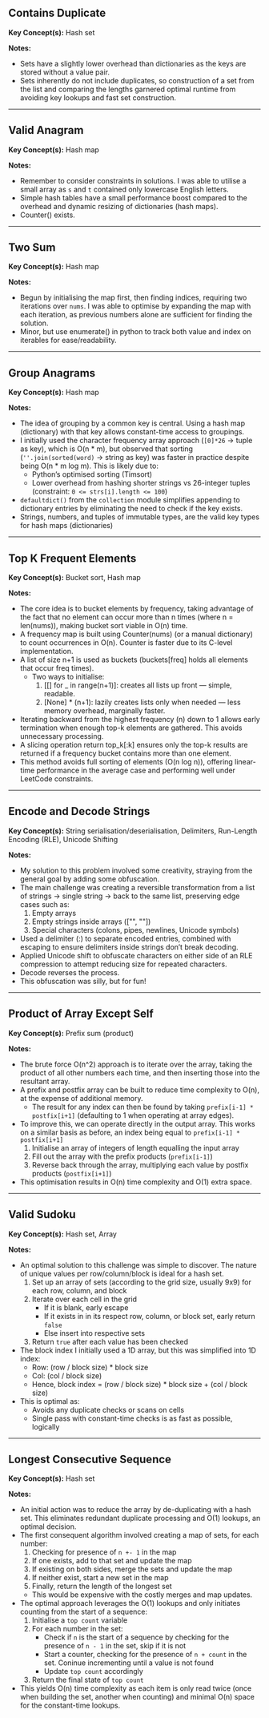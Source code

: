 ## Contains Duplicate

**Key Concept(s):** Hash set

**Notes:**
- Sets have a slightly lower overhead than dictionaries as the keys are stored without a value pair.
- Sets inherently do not include duplicates, so construction of a set from the list and comparing the lengths garnered optimal runtime from avoiding key lookups and fast set construction.

---

## Valid Anagram

**Key Concept(s):** Hash map

**Notes:**
- Remember to consider constraints in solutions. I was able to utilise a small array as `s` and `t` contained only lowercase English letters.
- Simple hash tables have a small performance boost compared to the overhead and dynamic resizing of dictionaries (hash maps).
- Counter() exists.

---

## Two Sum

**Key Concept(s):** Hash map

**Notes:**
- Begun by initialising the map first, then finding indices, requiring two iterations over `nums`. I was able to optimise by expanding the map with each iteration, as previous numbers alone are sufficient for finding the solution.
- Minor, but use enumerate() in python to track both value and index on iterables for ease/readability.

---

## Group Anagrams

**Key Concept(s):** Hash map

**Notes:**
- The idea of grouping by a common key is central. Using a hash map (dictionary) with that key allows constant-time access to groupings.
- I initially used the character frequency array approach (`[0]*26` -> tuple as key), which is O(n * m), but observed that sorting (`''.join(sorted(word)` -> string as key) was faster in practice despite being O(n * m log m). This is likely due to:
    - Python’s optimised sorting (Timsort)  
    - Lower overhead from hashing shorter strings vs 26-integer tuples (constraint: `0 <= strs[i].length <= 100`)
- `defaultdict()` from the `collection` module simplifies appending to dictionary entries by eliminating the need to check if the key exists.
- Strings, numbers, and tuples of immutable types, are the valid key types for hash maps (dictionaries)

---

## Top K Frequent Elements

**Key Concept(s):** Bucket sort, Hash map

**Notes:**
- The core idea is to bucket elements by frequency, taking advantage of the fact that no element can occur more than n times (where n = len(nums)), making bucket sort viable in O(n) time.
- A frequency map is built using Counter(nums) (or a manual dictionary) to count occurrences in O(n). Counter is faster due to its C-level implementation.
- A list of size n+1 is used as buckets (buckets[freq] holds all elements that occur freq times).
    - Two ways to initialise:
        1. [[] for _ in range(n+1)]: creates all lists up front — simple, readable.
        2. [None] * (n+1): lazily creates lists only when needed — less memory overhead, marginally faster.
- Iterating backward from the highest frequency (n) down to 1 allows early termination when enough top-k elements are gathered. This avoids unnecessary processing.
- A slicing operation return top_k[:k] ensures only the top-k results are returned if a frequency bucket contains more than one element.
- This method avoids full sorting of elements (O(n log n)), offering linear-time performance in the average case and performing well under LeetCode constraints.

---

## Encode and Decode Strings

**Key Concept(s):** String serialisation/deserialisation, Delimiters, Run-Length Encoding (RLE), Unicode Shifting

**Notes:**
- My solution to this problem involved some creativity, straying from the general goal by adding some obfuscation.
- The main challenge was creating a reversible transformation from a list of strings -> single string -> back to the same list, preserving edge cases such as:
    1. Empty arrays
    2. Empty strings inside arrays (["", ""])
    3. Special characters (colons, pipes, newlines, Unicode symbols)
- Used a delimiter (<length>:<word>) to separate encoded entries, combined with escaping to ensure delimiters inside strings don’t break decoding.
- Applied Unicode shift to obfuscate characters on either side of an RLE compression to attempt reducing size for repeated characters.
- Decode reverses the process.
- This obfuscation was silly, but for fun!

---

## Product of Array Except Self

**Key Concept(s):** Prefix sum (product)

**Notes:**

- The brute force O(n^2) approach is to iterate over the array, taking the product of all other numbers each time, and then inserting those into the resultant array.
- A prefix and postfix array can be built to reduce time complexity to O(n), at the expense of additional memory.
    - The result for any index can then be found by taking `prefix[i-1] * postfix[i+1]` (defaulting to 1 when operating at array edges).
- To improve this, we can operate directly in the output array. This works on a similar basis as before, an index being equal to `prefix[i-1] * postfix[i+1]`
    1. Initialise an array of integers of length equalling the input array
    2. Fill out the array with the prefix products (`prefix[i-1]`)
    3. Reverse back through the array, multiplying each value by postfix products (`postfix[i+1]`)
- This optimisation results in O(n) time complexity and O(1) extra space.

---

## Valid Sudoku

**Key Concept(s):** Hash set, Array

**Notes:**

- An optimal solution to this challenge was simple to discover. The nature of unique values per row/column/block is ideal for a hash set.
    1. Set up an array of sets (according to the grid size, usually 9x9) for each row, column, and block
    2. Iterate over each cell in the grid
        - If it is blank, early escape
        - If it exists in in its respect row, column, or block set, early return `false`
        - Else insert into respective sets
    3. Return `true` after each value has been checked
- The block index I initially used a 1D array, but this was simplified into 1D index:
    - Row: (row / block size) * block size 
    - Col: (col / block size)
    - Hence, block index = (row / block size) * block size + (col / block size)
- This is optimal as:
    - Avoids any duplicate checks or scans on cells
    - Single pass with constant-time checks is as fast as possible, logically

---

## Longest Consecutive Sequence

**Key Concept(s):** Hash set

**Notes:**

- An initial action was to reduce the array by de-duplicating with a hash set. This eliminates redundant duplicate processing and O(1) lookups, an optimal decision.
- The first consequent algorithm involved creating a map of sets, for each number:
    1. Checking for presence of `n +- 1` in the map
    2. If one exists, add to that set and update the map
    3. If existing on both sides, merge the sets and update the map
    4. If neither exist, start a new set in the map
    5. Finally, return the length of the longest set
    - This would be expensive with the costly merges and map updates.
- The optimal approach leverages the O(1) lookups and only initiates counting from the start of a sequence:
    1. Initialise a `top count` variable
    2. For each number in the set:
        - Check if `n` is the start of a sequence by checking for the presence of `n - 1` in the set, skip if it is not
        - Start a counter, checking for the presence of `n + count` in the set. Coninue incrementing until a value is not found
        - Update `top count` accordingly
    3. Return the final state of `top count`
- This yields O(n) time complexity as each item is only read twice (once when building the set, another when counting) and minimal O(n) space for the constant-time lookups.
